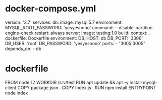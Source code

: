 # docker-compose.yml

version: '3.7'
services:
  db:
    image: mysql:5.7
    environment:
      MYSQL_ROOT_PASSWORD: 'yesyesnono'
    command: --disable-partition-engine-check
    restart: always
  server:
    image: testing:1.0
    build:
      context: .
      dockerfile: Dockerfile
    environment:
      DB_HOST: db
      DB_PORT: '3306'
      DB_USER: 'root'
      DB_PASSWORD: 'yesyesnono'
    ports:
      - "3005:3005"
    depends_on:
      - db
      
# dockerfile

FROM node:12
WORKDIR /srv/test
RUN apt update && apt -y install mysql-client
COPY package.json .
COPY index.js .
RUN npm install
ENTRYPOINT node index